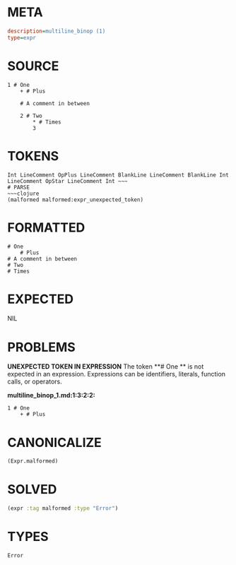 # META
~~~ini
description=multiline_binop (1)
type=expr
~~~
# SOURCE
~~~roc
1 # One
	+ # Plus

	# A comment in between

	2 # Two
		* # Times
		3
~~~
# TOKENS
~~~text
Int LineComment OpPlus LineComment BlankLine LineComment BlankLine Int LineComment OpStar LineComment Int ~~~
# PARSE
~~~clojure
(malformed malformed:expr_unexpected_token)
~~~
# FORMATTED
~~~roc
# One
	# Plus
# A comment in between
# Two
# Times
~~~
# EXPECTED
NIL
# PROBLEMS
**UNEXPECTED TOKEN IN EXPRESSION**
The token **# One
	** is not expected in an expression.
Expressions can be identifiers, literals, function calls, or operators.

**multiline_binop_1.md:1:3:2:2:**
```roc
1 # One
	+ # Plus
```


# CANONICALIZE
~~~clojure
(Expr.malformed)
~~~
# SOLVED
~~~clojure
(expr :tag malformed :type "Error")
~~~
# TYPES
~~~roc
Error
~~~
